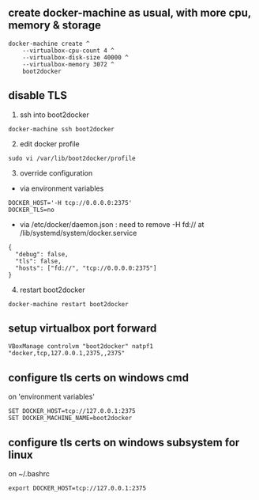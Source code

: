## create docker-machine as usual, with more cpu, memory & storage
```
docker-machine create ^
    --virtualbox-cpu-count 4 ^
    --virtualbox-disk-size 40000 ^
    --virtualbox-memory 3072 ^
    boot2docker
```

## disable TLS
1. ssh into boot2docker
```
docker-machine ssh boot2docker
```
2. edit docker profile
```
sudo vi /var/lib/boot2docker/profile
```
3. override configuration
  * via environment variables
```
DOCKER_HOST='-H tcp://0.0.0.0:2375'
DOCKER_TLS=no
```
  * via /etc/docker/daemon.json : need to remove -H fd:// at /lib/systemd/system/docker.service
```
{
  "debug": false,
  "tls": false,
  "hosts": ["fd://", "tcp://0.0.0.0:2375"]
}
```
4. restart boot2docker
```
docker-machine restart boot2docker
```

## setup virtualbox port forward
```
VBoxManage controlvm "boot2docker" natpf1 "docker,tcp,127.0.0.1,2375,,2375"
```

## configure tls certs on windows cmd
on 'environment variables'
```
SET DOCKER_HOST=tcp://127.0.0.1:2375
SET DOCKER_MACHINE_NAME=boot2docker
```

## configure tls certs on windows subsystem for linux
on ~/.bashrc
```
export DOCKER_HOST=tcp://127.0.0.1:2375
```
